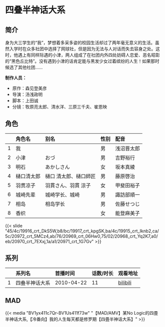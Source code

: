# 四叠半神话大系


## 简介

身为大三学生的“我”，梦想着多采多姿的校园生活却过了两年毫无意义的生活。虽然入学时在众多社团中选择了网球社，但是因为无法与人对话而失去容身之处。这时，他遇上有同样际遇的小津，两人组成了在社团内外四处妨碍人恋爱、恶名昭彰的“黑色丘比特”。没有遇到小津的话肯定能与黑发少女过着缤纷的人生！如果那时候选了其他社团……

**制作人员：**
- 原作：森见登美彦
- 导演：汤浅政明
- 脚本：上田诚
- 分镜：牧原亮太郎、清水洋、三原三千夫、崔恩映

## 角色

|     |   角色名   |   别名  | 性别 |  配音  |
|:--- |:------  |:----      |:---  |:--   |
| 1 | 我 |  | 男 | 浅沼晋太郎 |
| 2 | 小津 | おづ | 男 | 吉野裕行 |
| 3 | 明石 | あかしさん | 女 | 坂本真綾 |
| 4 | 樋口清太郎 | 樋口 清太郎、樋口師匠 | 男 | 藤原啓治 |
| 5 | 羽贯凉子 | 羽貫さん、羽貫 涼子 | 女 | 甲斐田裕子 |
| 6 | 城崎先辈 | 城崎学长、城崎 | 男 | 諏訪部順一 |
| 7 | 相岛 | 相岛学长 | 男 | 佐藤せつじ |
| 8 | 香织 |  | 女 | 能登麻美子 |

{{< slide "45/4c/19916_crt_DkS5W,b8/bc/19917_crt_kpgSK,ba/4c/19915_crt_Iknb2,ca/5c/20972_crt_5MCz4,ab/76/20969_crt_06Hw0,75/02/20968_crt_Yq2K7,a0/eb/20970_crt_7EXxj,1a/a1/20971_crt_1G7Gv" >}}

## 系列

|     |   系列名   |   首播时间  | 话数/时长  | 观看地址 |
|:---  |:------    |:----      |:---       |:---  |
| 1 | 四叠半神话大系 | 2010-04-22 | 11 | [bilibili](https://www.bilibili.com/video/BV1ds411B7fR)  |


## MAD

{{< media  "BV1yx411c7Qr-BV1Us411f73w" 
"【MAD/AMV】某No Logic的四畳半神话大系,【冷番向】我的人生每天都是修罗期【四畳半神话大系】"  >}}

